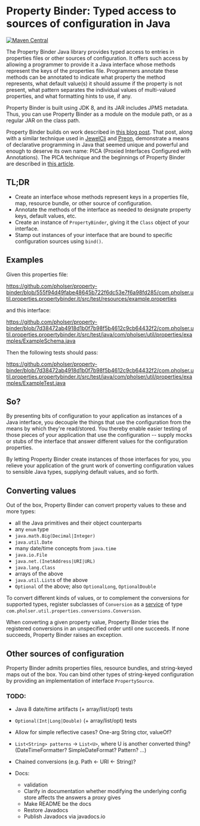 # Property Binder: Typed access to sources of configuration in Java

[![Maven Central](https://maven-badges.herokuapp.com/maven-central/com.pholser/property-binder/badge.svg?style=plastic)](https://maven-badges.herokuapp.com/maven-central/com.pholser/property-binder)

The Property Binder Java library provides typed access to entries
in properties files or other sources of configuration. It offers such access
by allowing a programmer to provide it a Java interface whose methods
represent the keys of the properties file. Programmers annotate these methods
can be annotated to indicate what property the method represents,
what default value(s) it should assume if the property is not present,
what pattern separates the individual values of multi-valued properties,
and what formatting hints to use, if any.

Property Binder is built using JDK 8, and its JAR includes JPMS metadata.
Thus, you can use Property Binder as a module on the module path, or as a
regular JAR on the class path.

Property Binder builds on work described in
[this blog post](https://lemnik.wordpress.com/2007/03/28/code-at-runtime-in-java-56/).
That post, along with a similar technique used in
[JewelCli](https://github.com/lexicalscope/jewelcli) and
[Preon](https://github.com/preon/preon), demonstrate a means of declarative
programming in Java that seemed unique and powerful and enough to deserve
its own name: PICA (Proxied Interfaces Configured with Annotations).
The PICA technique and the beginnings of Property Binder are described
in [this article](http://www.devx.com/Java/Article/42492).


## TL;DR

* Create an interface whose methods represent keys in a properties file,
map, resource bundle, or other source of configuration.
* Annotate the methods of the interface as needed to designate property keys,
default values, etc.
* Create an instance of `PropertyBinder`, giving it the `Class` object
of your interface.
* Stamp out instances of your interface that are bound to specific
configuration sources using `bind()`.


## Examples

Given this properties file:

https://github.com/pholser/property-binder/blob/555f94d49fabe48645b722f6dc53e7f6a98fd285/com.pholser.util.properties.propertybinder.it/src/test/resources/example.properties

and this interface:

https://github.com/pholser/property-binder/blob/7d38472ab4918d1b0f7b98f5b4612c9cb64432f2/com.pholser.util.properties.propertybinder.it/src/test/java/com/pholser/util/properties/examples/ExampleSchema.java

Then the following tests should pass:

https://github.com/pholser/property-binder/blob/7d38472ab4918d1b0f7b98f5b4612c9cb64432f2/com.pholser.util.properties.propertybinder.it/src/test/java/com/pholser/util/properties/examples/ExampleTest.java


## So?

By presenting bits of configuration to your application as instances of
a Java interface, you decouple the things that use the configuration
from the means by which they're read/stored. You thereby enable easier testing
of those pieces of your application that use the configuration -- supply
mocks or stubs of the interface that answer different values for
the configuration properties.

By letting Property Binder create instances of those interfaces for you,
you relieve your application of the grunt work of converting configuration
values to sensible Java types, supplying default values, and so forth.


## Converting values

Out of the box, Property Binder can convert property values to these and
more types:

* all the Java primitives and their object counterparts
* any `enum` type
* `java.math.Big(Decimal|Integer)`
* `java.util.Date`
* many date/time concepts from `java.time`
* `java.io.File`
* `java.net.(InetAddress|URI|URL)`
* `java.lang.Class`
* arrays of the above
* `java.util.List`s of the above
* `Optional` of the above; also `OptionalLong`, `OptionalDouble`

To convert different kinds of values, or to complement the conversions
for supported types, register subclasses of `Conversion` as a
[service](https://docs.oracle.com/javase/8/docs/api/java/util/ServiceLoader.html)
of type `com.pholser.util.properties.conversions.Conversion`.

When converting a given property value, Property Binder tries the
registered conversions in an unspecified order until one succeeds.
If none succeeds, Property Binder raises an exception.


## Other sources of configuration

Property Binder admits properties files, resource bundles, and string-keyed
maps out of the box. You can bind other types of string-keyed configuration
by providing an implementation of interface `PropertySource`.


### TODO:
* Java 8 date/time artifacts (+ array/list/opt) tests
* `Optional(Int|Long|Double)` (+ array/list/opt) tests
* Allow for simple reflective cases? One-arg String ctor, valueOf?
* `List<String> patterns` -> `List<U>`, where U is another converted thing?
  (DateTimeFormatter? SimpleDateFormat? Pattern? ...)
* Chained conversions (e.g. Path <- URI <- String)?

* Docs:
  * validation
  * Clarify in documentation whether modifying the underlying config
    store affects the answers a proxy gives
  * Make README be the docs
  * Restore Javadocs
  * Publish Javadocs via javadocs.io
